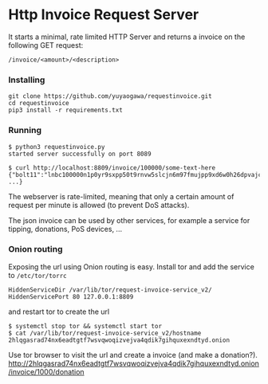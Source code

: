 # Http Invoice Request Server


It starts a minimal, rate limited HTTP Server and returns a invoice on the following GET request:

``/invoice/<amount>/<description>``

### Installing
```
git clone https://github.com/yuyaogawa/requestinvoice.git
cd requestinvoice
pip3 install -r requirements.txt
```

### Running
```
$ python3 requestinvoice.py
started server successfully on port 8089

$ curl http://localhost:8809/invoice/100000/some-text-here
{"bolt11":"lnbc100000n1p0yr9sxpp50t9rnvw5slcjn6m97fmujpp9xd6w0h26dpvajcv8xwhu42xk5vlqdq8vej8xcgxqyj...","expires_at":1581961350,"payment_hash":"7aca39b1d487f129eb65f277c904253374e7dd5a6859d9618733afcaa8d6a33e", ...}
```

The webserver is rate-limited, meaning that only a certain amount of request per minute is allowed (to prevent DoS attacks).

The json invoice can be used by other services, for example a service for tipping, donations, PoS devices, ...


### Onion routing
Exposing the url using Onion routing is easy. Install tor and 
add the service to `/etc/tor/torrc`
```
HiddenServiceDir /var/lib/tor/request-invoice-service_v2/
HiddenServicePort 80 127.0.0.1:8809

```
and restart tor to create the url
```
$ systemctl stop tor && systemctl start tor
$ cat /var/lib/tor/request-invoice-service_v2/hostname
2hlqgasrad74nx6eadtgtf7wsvqwoqizvejva4qdik7gihquxexndtyd.onion
```

Use tor browser to visit the url and create a invoice (and make a donation?).
http://2hlqgasrad74nx6eadtgtf7wsvqwoqizvejva4qdik7gihquxexndtyd.onion/invoice/1000/donation


